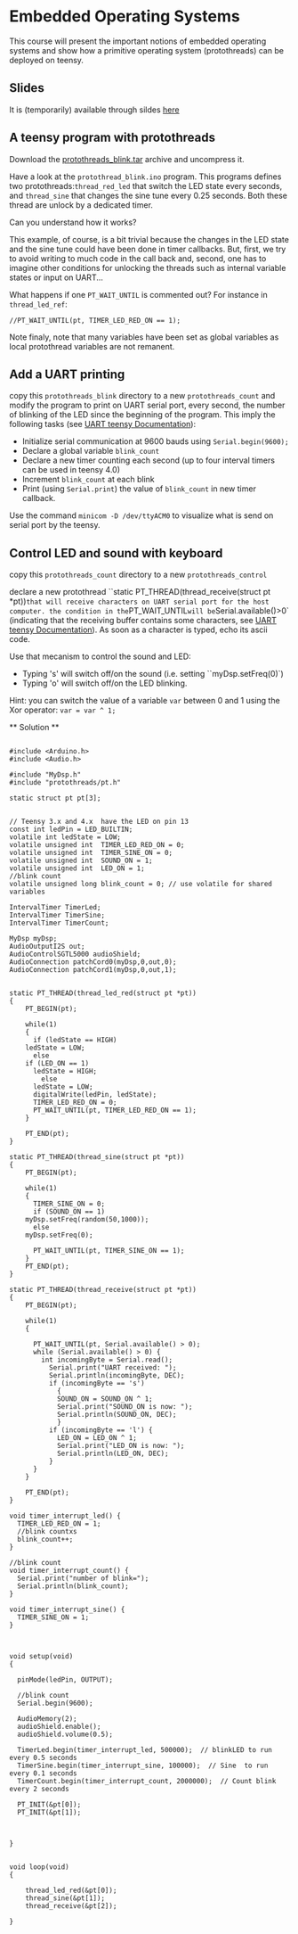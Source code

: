 # Embedded Operating Systems

This course will present the important notions of embedded operating systems and show how a primitive operating system (protothreads) can be deployed on teensy.

## Slides

It is (temporarily) available through sildes [here](lecture10/img/cours_2_os.pdf)

## A teensy program with protothreads 
Download the [protothreads_blink.tar](lecture10/img/protothreads_blink.tar) archive and uncompress it. 

Have a look at the ``protothread_blink.ino`` program. This programs defines two protothreads:`thread_red_led` that switch the LED state every  seconds, and `thread_sine` that changes the sine tune every 0.25 seconds. Both these thread are unlock by a dedicated timer. 

Can you understand how it works? 

This example, of course, is a bit trivial because the changes in the LED state and the sine tune could have been done in timer callbacks. But, first,  we try to avoid writing to much code in the call back and, second, one has to imagine other conditions for unlocking the threads such as internal variable states or input on UART... 

 What happens if one ``PT_WAIT_UNTIL`` is commented out? For instance in ``thread_led_ref``:
 
 ``//PT_WAIT_UNTIL(pt, TIMER_LED_RED_ON == 1);``

Note finaly, note that many variables have been set as global variables as local protothread variables are not remanent.


## Add a UART printing 
copy this ``protothreads_blink`` directory to a new ``protothreads_count`` and modify the program to print on UART serial port, every second,   the number of blinking of the LED since the beginning of the program.  This imply the following tasks (see [UART teensy Documentation](https://www.pjrc.com/teensy/td_uart.html)):

- Initialize serial communication at 9600 bauds using `Serial.begin(9600);`
-  Declare a global variable `blink_count`
- Declare a new timer counting each second (up to four interval timers can be used in teensy 4.0)
- Increment `blink_count` at each blink
- Print (using `Serial.print`) the value of `blink_count` in new timer callback.
 
Use the command ``minicom -D /dev/ttyACM0`` to visualize what is send on serial port by the teensy. 

## Control LED and sound with keyboard
copy this ``protothreads_count`` directory to a new ``protothreads_control``

declare a new protothread ``static PT_THREAD(thread_receive(struct pt *pt))` that will receive characters on UART serial port for the host computer. the condition in the `PT_WAIT_UNTIL` will be `Serial.available()>0` (indicating that the receiving buffer contains some characters, see [UART teensy Documentation](https://www.pjrc.com/teensy/td_uart.html)). As soon as a character is typed, echo its ascii code. 

Use that mecanism to control the sound and LED:

- Typing 's' will switch off/on the sound (i.e. setting ``myDsp.setFreq(0)`) 
- Typing 'o' will switch off/on the LED blinking.

Hint: you can switch the value of a variable `var` between 0 and 1 using the Xor operator: `var = var ^ 1;`

** Solution **

```

#include <Arduino.h>
#include <Audio.h>

#include "MyDsp.h"
#include "protothreads/pt.h"

static struct pt pt[3];


// Teensy 3.x and 4.x  have the LED on pin 13
const int ledPin = LED_BUILTIN;
volatile int ledState = LOW;
volatile unsigned int  TIMER_LED_RED_ON = 0;
volatile unsigned int  TIMER_SINE_ON = 0;
volatile unsigned int  SOUND_ON = 1;
volatile unsigned int  LED_ON = 1;
//blink count
volatile unsigned long blink_count = 0; // use volatile for shared variables

IntervalTimer TimerLed;
IntervalTimer TimerSine;
IntervalTimer TimerCount;

MyDsp myDsp;
AudioOutputI2S out;
AudioControlSGTL5000 audioShield;
AudioConnection patchCord0(myDsp,0,out,0);
AudioConnection patchCord1(myDsp,0,out,1);


static PT_THREAD(thread_led_red(struct pt *pt))
{
    PT_BEGIN(pt);

    while(1)
    {
      if (ledState == HIGH)
	ledState = LOW;
      else 
	if (LED_ON == 1)
	  ledState = HIGH;
        else
	  ledState = LOW;
      digitalWrite(ledPin, ledState);
      TIMER_LED_RED_ON = 0;
      PT_WAIT_UNTIL(pt, TIMER_LED_RED_ON == 1);
    }

    PT_END(pt);
}

static PT_THREAD(thread_sine(struct pt *pt))
{
    PT_BEGIN(pt);

    while(1)
    {
      TIMER_SINE_ON = 0;
      if (SOUND_ON == 1)
	myDsp.setFreq(random(50,1000));
      else
	myDsp.setFreq(0);
      	
      PT_WAIT_UNTIL(pt, TIMER_SINE_ON == 1);
    }
    PT_END(pt);
}

static PT_THREAD(thread_receive(struct pt *pt))
{
    PT_BEGIN(pt);

    while(1)
    {

      PT_WAIT_UNTIL(pt, Serial.available() > 0);
      while (Serial.available() > 0) {
      	int incomingByte = Serial.read();
	      Serial.print("UART received: ");
	      Serial.println(incomingByte, DEC);
	      if (incomingByte == 's')
	        {
	        SOUND_ON = SOUND_ON ^ 1;
	        Serial.print("SOUND_ON is now: ");
	        Serial.println(SOUND_ON, DEC);
	        }
	      if (incomingByte == 'l') {
	        LED_ON = LED_ON ^ 1;
	        Serial.print("LED_ON is now: ");
	        Serial.println(LED_ON, DEC);
	      }
      }
    }

    PT_END(pt);
}

void timer_interrupt_led() {
  TIMER_LED_RED_ON = 1;
  //blink countxs
  blink_count++;
}

//blink count
void timer_interrupt_count() {
  Serial.print("number of blink=");
  Serial.println(blink_count);
}

void timer_interrupt_sine() {
  TIMER_SINE_ON = 1;
}



void setup(void)
{
 
  pinMode(ledPin, OUTPUT);

  //blink count
  Serial.begin(9600);

  AudioMemory(2);
  audioShield.enable();
  audioShield.volume(0.5);
  
  TimerLed.begin(timer_interrupt_led, 500000);  // blinkLED to run every 0.5 seconds
  TimerSine.begin(timer_interrupt_sine, 100000);  // Sine  to run every 0.1 seconds
  TimerCount.begin(timer_interrupt_count, 2000000);  // Count blink every 2 seconds

  PT_INIT(&pt[0]);
  PT_INIT(&pt[1]);

  

}


void loop(void)
{
 
    thread_led_red(&pt[0]);
    thread_sine(&pt[1]);
    thread_receive(&pt[2]);

}

```
